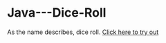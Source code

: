 # Java---Dice-Roll

As the name describes, dice roll.
<a href=https://www.google.com>Click here to try out</a>
